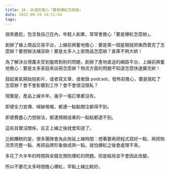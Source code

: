 ```yaml
---
title: 16. 永遠別擔心「要是爆紅怎麼辦」
date: 2022-06-19 14:11:54
tags:
---
```

說來尷尬，包含我自己在內，年輕人創業，常常會擔心「要是爆紅怎麼辦」。

創辦了線上商品交易平台，上線前興奮地擔心：要是第一個星期就把東西賣完了怎麼辦？要想辦法補貨欸！要是太多人上架商品怎麼辦？倉庫不夠大欸！

為了解決台灣農夫受到盤商剝削的問題，創辦了產地直送的網路平台，上線前興奮地擔心：要是太多家庭來註冊怎麼辦？物流方面的問題不知道怎麼快速擴充欸！

鼓起勇氣開始拍影片、或者寫文章、或者錄 podcast，發佈前擔心，要是我紅了怎麼辦？會不會影響到工作？會不會很沒隱私？

現實是，產品上線半年，幾乎一張訂單都沒有。

即便全力宣傳、喊破喉嚨，都連一點點關注都得不到。

即便費盡心力想辦法，都連預期成果的一點點都達不到。

這些其實沒關係，反正上線之後就會知道了。

比較糟糕的是，很多團隊會為此拖延上線時間：想著要再把程式寫好一點、再把物流弄完整一點、再把品牌形象做成熟一點。就怕爆紅之後會處理不來。

多花了大半年的時間與金錢去預防爆紅的問題。但是結局並不會因此改變。

所以不要花太多時間擔心爆紅，早點上線比較好。
